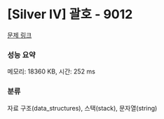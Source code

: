 # [Silver IV] 괄호 - 9012 

[문제 링크](https://www.acmicpc.net/problem/9012) 

### 성능 요약

메모리: 18360 KB, 시간: 252 ms

### 분류

자료 구조(data_structures), 스택(stack), 문자열(string)

